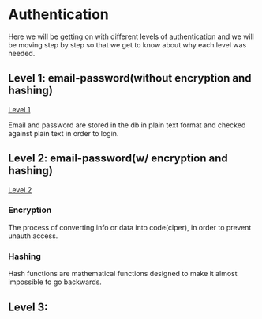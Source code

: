 # Authentication 

Here we will be getting on with different levels of authentication and we will be moving step by step so that we get to know about why each level was needed.

## Level 1: email-password(without encryption and hashing)

[Level 1](/AuthNSec/lvl1Auth/)

Email and password are stored in the db in plain text format and checked against plain text in order to login.

## Level 2: email-password(w/ encryption and hashing)

[Level 2](/AuthNSec/lvl2Auth(EncryptionHashing)/readme.md)

### Encryption

The process of converting info or data into code(ciper), in order to prevent unauth access.

### Hashing 

Hash functions are mathematical functions designed to make it almost impossible to go backwards.

## Level 3: 
